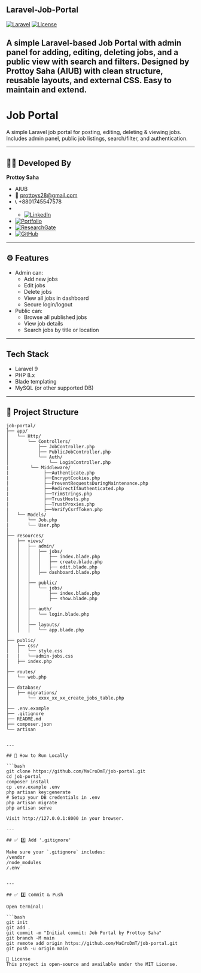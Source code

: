 ## Laravel-Job-Portal
[![Laravel](https://img.shields.io/badge/Laravel-9.x-orange)](https://laravel.com/)
[![License](https://img.shields.io/badge/License-MIT-green)](LICENSE)


## A simple Laravel-based Job Portal with admin panel for adding, editing, deleting jobs, and a public view with search and filters. Designed by Prottoy Saha (AIUB) with clean structure, reusable layouts, and external CSS. Easy to maintain and extend.

# Job Portal

A simple Laravel job portal for posting, editing, deleting & viewing jobs.  
Includes admin panel, public job listings, search/filter, and authentication.

---

## 👨‍💻 Developed By
**Prottoy Saha**  
- AIUB  
- 📧 prottoys28@gmail.com  
- 📞 +8801745547578  
- - [![LinkedIn](https://img.shields.io/badge/LinkedIn-0A66C2?logo=linkedin&logoColor=white)](https://www.linkedin.com/in/prottoy-saha-736097357/)  
- [![Portfolio](https://img.shields.io/badge/Portfolio-Website-green?logo=google-chrome&logoColor=white)](https://sites.google.com/view/prottoy21)  
- [![ResearchGate](https://img.shields.io/badge/ResearchGate-00CCBB?logo=ResearchGate&logoColor=white)](https://www.researchgate.net/profile/Prottoy-Saha-3?ev=hdr_xprf)  
- [![GitHub](https://img.shields.io/badge/GitHub-000000?logo=github&logoColor=white)](https://github.com/MaCroDmT)


---

## ⚙️ Features

- Admin can:
  - Add new jobs
  - Edit jobs
  - Delete jobs
  - View all jobs in dashboard
  - Secure login/logout
- Public can:
  - Browse all published jobs
  - View job details
  - Search jobs by title or location
---
## Tech Stack

- Laravel 9
- PHP 8.x
- Blade templating
- MySQL (or other supported DB)
---

## 📂 Project Structure

```text
job-portal/
├── app/
│   └── Http/
│       └── Controllers/
│           ├── JobController.php
│           ├── PublicJobController.php
│           └── Auth/
│               └── LoginController.php
|        └── Middleware/
|             ├──Authenticate.php
|             ├──EncryptCookies.php
|             ├──PreventRequestsDuringMaintenance.php
|             ├──RedirectIfAuthenticated.php
|             ├──TrimStrings.php
|             ├──TrustHosts.php
|             ├──TrustProxies.php
|             ├──VerifyCsrfToken.php
│   └── Models/
│       └── Job.php
|       └── User.php
│
├── resources/
│   ├── views/
│   │   ├── admin/
│   │   │   ├── jobs/
│   │   │   │   ├── index.blade.php
│   │   │   │   ├── create.blade.php
│   │   │   │   ├── edit.blade.php
│   │   │   ├── dashboard.blade.php
│   │   │
│   │   ├── public/
│   │   │   └── jobs/
│   │   │       ├── index.blade.php
│   │   │       ├── show.blade.php
│   │   │
│   │   ├── auth/
│   │   │   └── login.blade.php
│   │   │
│   │   ├── layouts/
│   │   │   └── app.blade.php
│
├── public/
│   ├── css/
│   │   └── style.css
|   |   └──admin-jobs.css
│   ├── index.php
│
├── routes/
│   └── web.php
│
├── database/
│   ├── migrations/
│       └── xxxx_xx_xx_create_jobs_table.php
│
├── .env.example
├── .gitignore
├── README.md
├── composer.json
└── artisan


---

## 🚀 How to Run Locally

```bash
git clone https://github.com/MaCroDmT/job-portal.git
cd job-portal
composer install
cp .env.example .env
php artisan key:generate
# Setup your DB credentials in .env
php artisan migrate
php artisan serve

Visit http://127.0.0.1:8000 in your browser.

---

## ✅ 2️⃣ Add '.gitignore'

Make sure your `.gitignore` includes:
/vendor
/node_modules
/.env


---

## ✅ 3️⃣ Commit & Push

Open terminal:

```bash
git init
git add .
git commit -m "Initial commit: Job Portal by Prottoy Saha"
git branch -M main
git remote add origin https://github.com/MaCroDmT/job-portal.git
git push -u origin main

📜 License
This project is open-source and available under the MIT License.

